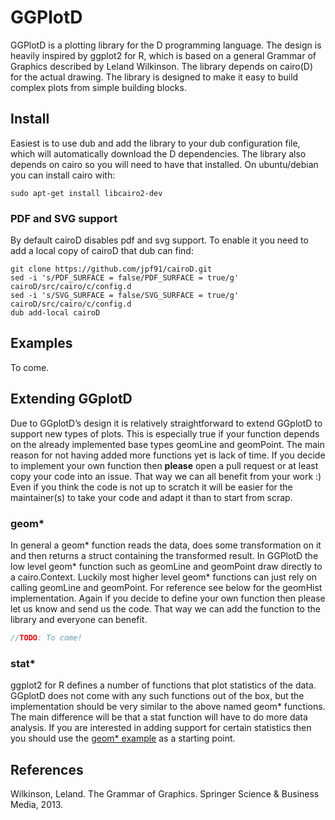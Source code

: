 # GGPlotD

GGPlotD is a plotting library for the D programming language. The design
is heavily inspired by ggplot2 for R, which is based on a general Grammar of
Graphics described by Leland Wilkinson. The library depends on cairo(D) for
the actual drawing. The library is designed to make it easy to build complex
plots from simple building blocks.

## Install

Easiest is to use dub and add the library to your dub configuration file,
which will automatically download the D dependencies. The library also
depends on cairo so you will need to have that installed. On ubuntu/debian
you can install cairo with:

``` 
sudo apt-get install libcairo2-dev 
```

### PDF and SVG support

By default cairoD disables pdf and svg support. To enable it you need to add
a local copy of cairoD that dub can find:

```
git clone https://github.com/jpf91/cairoD.git
sed -i 's/PDF_SURFACE = false/PDF_SURFACE = true/g' cairoD/src/cairo/c/config.d
sed -i 's/SVG_SURFACE = false/SVG_SURFACE = true/g' cairoD/src/cairo/c/config.d
dub add-local cairoD
```

## Examples

To come.

## Extending GGplotD

Due to GGplotD’s design it is relatively straightforward to extend GGplotD to
support new types of plots. This is especially true if your function depends
on the already implemented base types geomLine and geomPoint. The main reason
for not having added more functions yet is lack of time. If you decide to
implement your own function then **please** open a pull request or at least
copy your code into an issue. That way we can all benefit from your work :)
Even if you think the code is not up to scratch it will be easier for the
maintainer(s) to take your code and adapt it than to start from scrap.


### geom*

In general a geom* function reads the data, does some transformation on it
and then returns a struct containing the transformed result. In GGPlotD
the low level geom* function such as geomLine and geomPoint draw directly
to a cairo.Context. Luckily most higher level geom* functions can just
rely on calling geomLine and geomPoint. For reference see below for the
geomHist implementation. Again if you decide to define your own function then please
let us know and send us the code. That way we can add the function to the
library and everyone can benefit.

```D 
//TODO: To come! 
```

### stat*

ggplot2 for R defines a number of functions that plot statistics of the
data. GGplotD does not come with any such functions out of the box, but
the implementation should be very similar to the above named geom*
functions. The main difference will be that a stat function will have to
do more data analysis. If you are interested in adding support for certain
statistics then you should use the [geom* example](#geom*) as a starting
point.

## References

Wilkinson, Leland. The Grammar of Graphics. Springer Science & Business Media, 2013.

